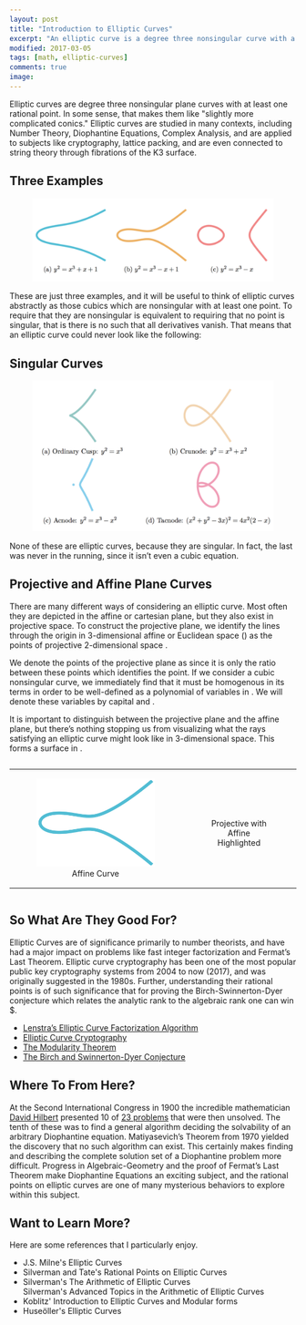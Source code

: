 ```yaml
---
layout: post
title: "Introduction to Elliptic Curves"
excerpt: "An elliptic curve is a degree three nonsingular curve with a rational point."
modified: 2017-03-05
tags: [math, elliptic-curves]
comments: true
image:
---
```


<p>Elliptic curves are degree three nonsingular plane curves with at least one rational point.
In some sense, that makes them like "slightly more complicated conics." Elliptic curves
are studied in many contexts, including Number Theory, Diophantine Equations, Complex Analysis,
and are applied to subjects like cryptography, lattice packing, and are even connected to string
theory through fibrations of the K3 surface. </p>

<h2>Three Examples</h2>
<center>
<figure>
  <img src="https://github.com/ctesta01/ctesta01.github.io/blob/master/img/2017-03-05/three-example-curves.png?raw=true" width="800">
</figure>
</center>

<p>These are just three examples, and it will be useful to think of elliptic curves abstractly as those cubics which are nonsingular with at least one point. To require that they are nonsingular is equivalent to requiring that no point is singular, that is there is no <span class="math"><script type="math/tex">P \in E</script></span> such that all
derivatives vanish. That means that an elliptic curve could never look like the following:</p>
<h2>Singular Curves</h2>
<center>
<figure>
  <img src="https://github.com/ctesta01/ctesta01.github.io/blob/master/img/2017-03-05/singular-curves.png?raw=true" width="600">
</figure>
</center>
<p>None of these are elliptic curves, because they are singular. In fact, the last was never in the running, since it isn’t even a cubic equation.</p>

<h2>Projective and Affine Plane Curves</h2>
<p>There are many different ways of considering an elliptic curve. Most often they are depicted in the affine or cartesian plane, but they also exist in projective space. To construct the projective plane, we identify the lines through the origin in 3-dimensional affine or Euclidean space (<span class="math"><script type="math/tex">\mathbb A^2</script></span>) as the points of projective 2-dimensional space <span class="math"><script type="math/tex">\mathbb P^2</script></span>.</p>
<p>We denote the points of the projective plane as <span class="math"><script type="math/tex">(x:y:z)</script></span> since it is only the ratio between these points which identifies the point. If we consider a
cubic nonsingular curve, we immediately find that it must be homogenous
in its terms in order to be well-defined as a polynomial of variables
in <span class="math"><script type="math/tex">\mathbb P^2</script></span>. We will denote these variables by capital <span class="math"><script type="math/tex">X, Y</script></span> and <span class="math"><script type="math/tex">Z</script></span>.</p>
<p>It is important to distinguish between the projective plane and the affine plane, but there’s nothing stopping us from visualizing what the rays satisfying an elliptic curve might look like in 3-dimensional space. This forms a surface in <span class="math"><script type="math/tex">\mathbb R^3</script></span>.</p>
<center>
<div style="overflow-x:auto;">

<table width='100%' style='padding:0px;'>
<tr>
<td>
<center>
<figure>
<img src="https://github.com/ctesta01/thesis-blog/blob/master/images/92b_blue.png?raw=true" alt="" >
<figcaption> Affine Curve <span class="math"><script type="math/tex"> y^2 + y = x^3 - x + 1 </script></span></figcaption>
</figure>
</center>
</td>
<td>
<center>
<figure>
<img src="https://github.com/ctesta01/thesis-blog/blob/master/images/92b_spinning.gif?raw=true" alt="" >
<figcaption>Projective with Affine Highlighted <span class="math"><script type="math/tex"> Y^2Z = X^3 - X^2Z + Z^3  </script></span></figcaption>
</figure>
</center>
</td>
</tr>
</table>
</div>
</center>
<h2>So What Are They Good For?</h2>
<p>Elliptic Curves are of significance primarily to number theorists, and have had a major impact on problems like fast integer factorization and Fermat’s Last Theorem. Elliptic curve cryptography has been one of the most popular public key cryptography systems from 2004 to now (2017), and was originally suggested in the 1980s. Further, understanding their rational points is of such significance that for proving the Birch-Swinnerton-Dyer conjecture which relates the analytic rank to the algebraic rank one can win $<span class="math"><script type="math/tex">10^6</script></span>.</p>
<ul>
<li><a href="https://en.wikipedia.org/wiki/Lenstra_elliptic_curve_factorization">Lenstra’s Elliptic Curve Factorization Algorithm</a></li>
<li><a href="https://en.wikipedia.org/wiki/Elliptic_curve_cryptography">Elliptic Curve Cryptography</a></li>
<li><a href="https://en.wikipedia.org/wiki/Modularity_theorem">The Modularity Theorem</a></li>
<li><a href="https://en.wikipedia.org/wiki/Birch_and_Swinnerton-Dyer_conjecture">The Birch and Swinnerton-Dyer Conjecture</a></li>
</ul>
<h2>Where To From Here?</h2>
<p>At the Second International Congress in 1900 the incredible mathematician <a href="https://en.wikipedia.org/wiki/David_Hilbert">David Hilbert</a> presented 10 of <a href="http://mathworld.wolfram.com/HilbertsProblems.html">23 problems</a> that were then unsolved. The tenth of these was to find
a general algorithm deciding the solvability of an arbitrary Diophantine equation. Matiyasevich’s Theorem from 1970 yielded the discovery that no such algorithm can exist. This certainly makes finding and describing the complete solution set of a Diophantine problem more difficult. Progress in Algebraic-Geometry and the proof of Fermat’s Last Theorem make Diophantine Equations an exciting subject, and the rational points on elliptic curves
are one of many mysterious behaviors to explore within this subject.</p>
<h2>Want to Learn More?</h2>
<p>Here are some references that I particularly enjoy.
<ul>
<li> J.S. Milne's Elliptic Curves</li>
<li> Silverman and Tate's Rational Points on Elliptic Curves </li>
<li> Silverman's The Arithmetic of Elliptic Curves </li
<li> Silverman's Advanced Topics in the Arithmetic of Elliptic Curves </li>
<li> Koblitz' Introduction to Elliptic Curves and Modular forms </li>
<li> Huseöller's Elliptic Curves </li>

